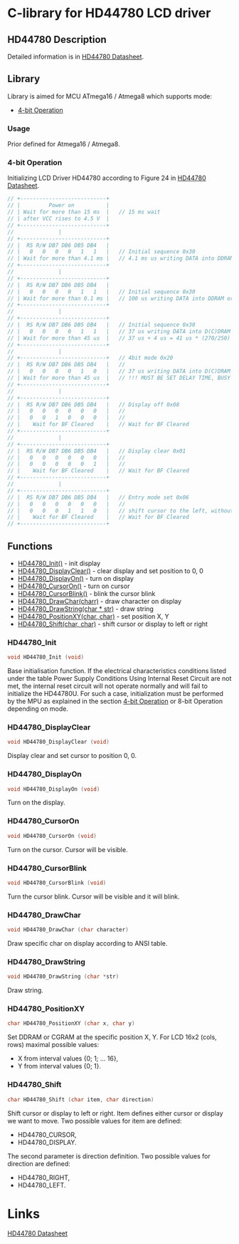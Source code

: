 # C-library for HD44780 LCD driver

## HD44780 Description
Detailed information is in [HD44780 Datasheet](https://www.sparkfun.com/datasheets/LCD/HD44780.pdf).

## Library
Library is aimed for MCU ATmega16 / Atmega8 which supports mode:
- [4-bit Operation](#4-bit-operation)

### Usage
Prior defined for Atmega16 / Atmega8.

### 4-bit Operation

Initializing LCD Driver HD44780 according to Figure 24 in [HD44780 Datasheet](https://www.sparkfun.com/datasheets/LCD/HD44780.pdf).
 ```c
// +---------------------------+
// |         Power on          |
// | Wait for more than 15 ms  |   // 15 ms wait
// | after VCC rises to 4.5 V  |
// +---------------------------+
//              |
// +---------------------------+ 
// |  RS R/W DB7 DB6 DB5 DB4   |   
// |   0   0   0   0   1   1   |   // Initial sequence 0x30
// | Wait for more than 4.1 ms |   // 4.1 ms us writing DATA into DDRAM or CGRAM
// +---------------------------+
//              |
// +---------------------------+
// |  RS R/W DB7 DB6 DB5 DB4   |   
// |   0   0   0   0   1   1   |   // Initial sequence 0x30
// | Wait for more than 0.1 ms |   // 100 us writing DATA into DDRAM or CGRAM
// +---------------------------+
//              |
// +---------------------------+
// |  RS R/W DB7 DB6 DB5 DB4   |   // Initial sequence 0x30
// |   0   0   0   0   1   1   |   // 37 us writing DATA into D(C)DRAM 4us tadd - time after BF disapeared
// | Wait for more than 45 us  |   // 37 us + 4 us = 41 us * (270/250) = 45us
// +---------------------------+  
//              |
// +---------------------------+   // 4bit mode 0x20
// |  RS R/W DB7 DB6 DB5 DB4   |   // 
// |   0   0   0   0   1   0   |   // 37 us writing DATA into D(C)DRAM 4us tadd - time after BF disapeared
// | Wait for more than 45 us  |   // !!! MUST BE SET DELAY TIME, BUSY FLAG CHECK DOESN'T WORK CORRECTLY !!!
// +---------------------------+
//              |
// +---------------------------+
// |  RS R/W DB7 DB6 DB5 DB4   |   // Display off 0x08
// |   0   0   0   0   0   0   |   // 
// |   0   0   1   0   0   0   |   // 
// |    Wait for BF Cleared    |   // Wait for BF Cleared
// +---------------------------+
//              |
// +---------------------------+
// |  RS R/W DB7 DB6 DB5 DB4   |   // Display clear 0x01
// |   0   0   0   0   0   0   |   //
// |   0   0   0   0   0   1   |   //
// |    Wait for BF Cleared    |   // Wait for BF Cleared
// +---------------------------+
//              |
// +---------------------------+
// |  RS R/W DB7 DB6 DB5 DB4   |   // Entry mode set 0x06
// |   0   0   0   0   0   0   |   // 
// |   0   0   0   1   1   0   |   // shift cursor to the left, without text shifting
// |    Wait for BF Cleared    |   // Wait for BF Cleared
// +---------------------------+
```
## Functions

- [HD44780_Init()](#hd44780_init) - init display
- [HD44780_DisplayClear()](#hd44780_displayclear) - clear display and set position to 0, 0
- [HD44780_DisplayOn()](#hd44780_displayon) - turn on display
- [HD44780_CursorOn()](#hd44780_cursoron) - turn on cursor
- [HD44780_CursorBlink()](#hd44780_cursorblink) - blink the cursor blink
- [HD44780_DrawChar(charr)](#hd44780_drawchar) - draw character on display
- [HD44780_DrawString(char * str)](#hd44780_drawstring) - draw string
- [HD44780_PositionXY(char, char)](#hd44780_positionxy) - set position X, Y
- [HD44780_Shift(char, char)](#hd44780_shift) - shift cursor or display to left or right

### HD44780_Init
```c
void HD44780_Init (void)
```
Base initialisation function. If the electrical characteristics conditions listed under the table Power Supply Conditions Using
Internal Reset Circuit are not met, the internal reset circuit will not operate normally and will fail to initialize the HD44780U. For such a case, initialization must be performed by the MPU as explained in the section [4-bit Operation](#4-bit-operation) or 8-bit Operation depending on mode.

### HD44780_DisplayClear
```c
void HD44780_DisplayClear (void)
```
Display clear and set cursor to position 0, 0.

### HD44780_DisplayOn
```c
void HD44780_DisplayOn (void)
```
Turn on the display.

### HD44780_CursorOn
```c
void HD44780_CursorOn (void)
```
Turn on the cursor. Cursor will be visible.

### HD44780_CursorBlink
```c
void HD44780_CursorBlink (void)
```
Turn the cursor blink. Cursor will be visible and it will blink.

### HD44780_DrawChar
```c
void HD44780_DrawChar (char character)
```
Draw specific char on display according to ANSI table.

### HD44780_DrawString
```c
void HD44780_DrawString (char *str)
```
Draw string.

### HD44780_PositionXY
```c
char HD44780_PositionXY (char x, char y)
```
Set DDRAM or CGRAM at the specific position X, Y. For LCD 16x2 (cols, rows) maximal possible values:
- X from interval values {0; 1; ... 16},
- Y from interval values {0; 1}.

### HD44780_Shift
```c
char HD44780_Shift (char item, char direction)
```
Shift cursor or display to left or right.
Item defines either cursor or display we want to move. Two possible values for item are defined:
- HD44780_CURSOR, 
- HD44780_DISPLAY.

The second parameter is direction definition. Two possible values for direction are defined:
- HD44780_RIGHT,
- HD44780_LEFT.

# Links
[HD44780 Datasheet](https://www.sparkfun.com/datasheets/LCD/HD44780.pdf)

